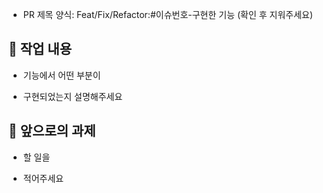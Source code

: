 - PR 제목 양식: Feat/Fix/Refactor:#이슈번호-구현한 기능 (확인 후 지워주세요)

## 🔎 작업 내용

- 기능에서 어떤 부분이

- 구현되었는지 설명해주세요




## 🔧 앞으로의 과제

- 할 일을

- 적어주세요

